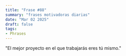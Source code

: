 ```yaml
---
title: "Frase #88"
summary: "frases motivadoras diarias"
date: "Mar 02 2025"
draft: false
tags:
- Phrases
---
```


"El mejor proyecto en el que trabajarás eres tú mismo."
